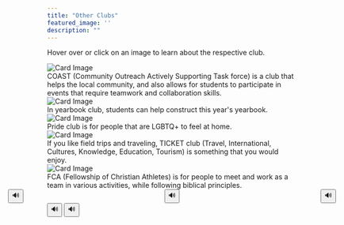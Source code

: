 ```yaml
---
title: "Other Clubs"
featured_image: ''
description: ""
---
```


<p>Hover over or click on an image to learn about the respective club.</p>
</div>

<div class="card-container">
  <div class="card">
    <img src="https://static.wixstatic.com/media/9ca844_6b81b4fec8404ec3bad10c94f9b89ad2~mv2.png" alt="Card Image">
    <div class="overlay-text">COAST (Community Outreach Actively  Supporting Task force) is a club that helps the local community, and also allows for students to participate in events that require teamwork and collaboration skills.</div>
  </div>





  <div class="card">
    <img src="https://yearbookforever.com/images/Products/product_id_01.png" alt="Card Image">
    <div class="overlay-text">In yearbook club, students can help construct this year's yearbook.</div>
  </div>





  <div class="card">
    <img src="https://encrypted-tbn0.gstatic.com/images?q=tbn:ANd9GcRHn-faVDn0W3AieipaxmNd5ZP5J0iW04jj5w&s" alt="Card Image">
    <div class="overlay-text">Pride club is for people that are LGBTQ+ to feel at home.</div>
  </div>
 




  <div class="card">
    <img src="https://encrypted-tbn0.gstatic.com/images?q=tbn:ANd9GcQWSkEbE4eQXLCOPlixqoxMcPinhSFbLX7nZg&s" alt="Card Image">
    <div class="overlay-text">If you like field trips and traveling, TICKET club (Travel, International, Cultures, Knowledge, Education, Tourism) is something that you would enjoy.</div>
  </div>





  <div class="card">
    <img src="https://lirp.cdn-website.com/5f4b8e70/dms3rep/multi/opt/FCAlogo-CircleColr-01-1920w.png" alt="Card Image">
    <div class="overlay-text">FCA (Fellowship of Christian Athletes) is for people to meet and work as a team in various activities, while following biblical principles.</div>
  </div>
    </div>  

     
<div style="
  display: flex;
  gap: 285px;
  align-items: center;
  justify-content: center;
">
  <div>
    <button onclick="readText('COAST (Community Outreach Actively  Supporting Task force) is a club that helps the local community, and also allows for students to participate in events that require teamwork and collaboration skills.')">🔊</button>
  </div>
  <div>
    <button onclick="readText('In yearbook club, students can help construct this year's yearbook.')">🔊</button>
  </div>
  <div>
    <button onclick="readText('Pride club is for people that are LGBTQ+ to feel at home.')">🔊</button>
  </div>
</div>
<button onclick="readText('If you like field trips and traveling, TICKET club (Travel, International, Cultures, Knowledge, Education, Tourism) is something that you would enjoy.')">🔊</button>
  </div>
</div>
<button onclick="readText('FCA (Fellowship of Christian Athletes) is for people to meet and work as a team in various activities, while following biblical principles.')">🔊</button>
  </div>
</div>

<script>
  function readText(text) {
    const speech = new SpeechSynthesisUtterance(text);
    window.speechSynthesis.speak(speech);
  }
</script>
